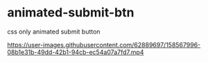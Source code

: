 # animated-submit-btn

css only animated submit button


https://user-images.githubusercontent.com/62889697/158567996-08b1e31b-49dd-42b1-94cb-ec54a07a7fd7.mp4

